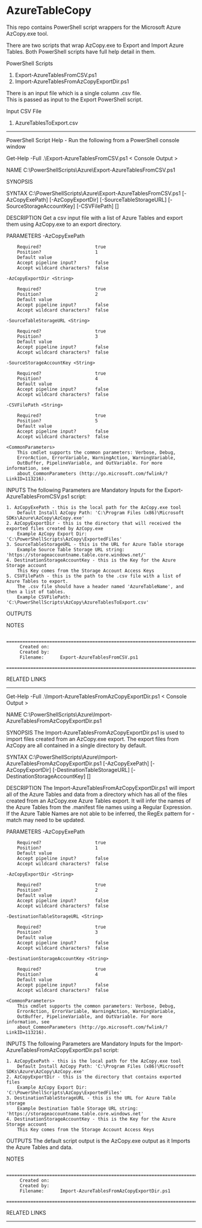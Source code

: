# AzureTableCopy
This repo contains PowerShell script wrappers for the Microsoft Azure AzCopy.exe tool.  



There are two scripts that wrap AzCopy.exe to Export and Import Azure Tables.
Both PowerShell scripts have full help detail in them.

PowerShell Scripts
1. Export-AzureTablesFromCSV.ps1
2. Import-AzureTablesFromAzCopyExportDir.ps1

There is an input file which is a single column .csv file.  
This is passed as input to the Export PowerShell script.

Input CSV File
1. AzureTablesToExport.csv

-----------------------------------------------------------------------------------------------------------------------

PowerShell Script Help - Run the following from a PowerShell console window

Get-Help -Full .\Export-AzureTablesFromCSV.ps1
< Console Output >

NAME
    C:\PowerShellScripts\Azure\Export-AzureTablesFromCSV.ps1

SYNOPSIS


SYNTAX
    C:\PowerShellScripts\Azure\Export-AzureTablesFromCSV.ps1 [-AzCopyExePath] <String> [-AzCopyExportDir] <String>
    [-SourceTableStorageURL] <String> [-SourceStorageAccountKey] <String> [-CSVFilePath] <String> [<CommonParameters>]


DESCRIPTION
    Get a csv input file with a list of Azure Tables and export them using
    AzCopy.exe to an export directory.


PARAMETERS
    -AzCopyExePath <String>

        Required?                    true
        Position?                    1
        Default value
        Accept pipeline input?       false
        Accept wildcard characters?  false

    -AzCopyExportDir <String>

        Required?                    true
        Position?                    2
        Default value
        Accept pipeline input?       false
        Accept wildcard characters?  false

    -SourceTableStorageURL <String>

        Required?                    true
        Position?                    3
        Default value
        Accept pipeline input?       false
        Accept wildcard characters?  false

    -SourceStorageAccountKey <String>

        Required?                    true
        Position?                    4
        Default value
        Accept pipeline input?       false
        Accept wildcard characters?  false

    -CSVFilePath <String>

        Required?                    true
        Position?                    5
        Default value
        Accept pipeline input?       false
        Accept wildcard characters?  false

    <CommonParameters>
        This cmdlet supports the common parameters: Verbose, Debug,
        ErrorAction, ErrorVariable, WarningAction, WarningVariable,
        OutBuffer, PipelineVariable, and OutVariable. For more information, see
        about_CommonParameters (http://go.microsoft.com/fwlink/?LinkID=113216).

INPUTS
    The following Parameters are Mandatory Inputs for the Export-AzureTablesFromCSV.ps1 script:

    1. AzCopyExePath - this is the local path for the AzCopy.exe tool
        Default Install AzCopy Path: 'C:\Program Files (x86)\Microsoft SDKs\Azure\AzCopy\AzCopy.exe'
    2. AzCopyExportDir - this is the directory that will received the exported files created by AzCopy.exe
        Example AzCopy Export Dir: 'C:\PowerShellScripts\AzCopy\ExportedFiles'
    3. SourceTableStorageURL - this is the URL for Azure Table storage
        Example Source Table Storage URL string: 'https://storageaccountname.table.core.windows.net/'
    4. DestinationStorageAccountKey - this is the Key for the Azure Storage account
        This Key comes from the Storage Account Access Keys
    5. CSVFilePath - this is the path to the .csv file with a list of Azure Tables to export.
        The .csv file should have a header named 'AzureTableName', and then a list of tables.
        Example CSVFilePath: 'C:\PowerShellScripts\AzCopy\AzureTablesToExport.csv'


OUTPUTS



NOTES


        =====================================================================================
         Created on:
         Created by:
         Filename:      Export-AzureTablesFromCSV.ps1
        =====================================================================================


RELATED LINKS

-----------------------------------------------------------------------------------------------------------------------

Get-Help -Full .\Import-AzureTablesFromAzCopyExportDir.ps1
< Console Output >

NAME
    C:\PowerShellScripts\Azure\Import-AzureTablesFromAzCopyExportDir.ps1

SYNOPSIS
    The Import-AzureTablesFromAzCopyExportDir.ps1 is used to import files created from an AzCopy.exe export.
    The export files from AzCopy are all contained in a single directory by default.


SYNTAX
    C:\PowerShellScripts\Azure\Import-AzureTablesFromAzCopyExportDir.ps1 [-AzCopyExePath] <String> [-AzCopyExportDir]
    <String> [-DestinationTableStorageURL] <String> [-DestinationStorageAccountKey] <String> [<CommonParameters>]


DESCRIPTION
    The Import-AzureTablesFromAzCopyExportDir.ps1 will import all of the Azure Tables
    and data from a directory which has all of the files created from an
    AzCopy.exe Azure Tables export.  It will infer the names of the Azure Tables from
    the .manifest file names using a Regular Expression.  If the Azure Table Names are
    not able to be inferred, the RegEx pattern for -match may need to be updated.


PARAMETERS
    -AzCopyExePath <String>

        Required?                    true
        Position?                    1
        Default value
        Accept pipeline input?       false
        Accept wildcard characters?  false

    -AzCopyExportDir <String>

        Required?                    true
        Position?                    2
        Default value
        Accept pipeline input?       false
        Accept wildcard characters?  false

    -DestinationTableStorageURL <String>

        Required?                    true
        Position?                    3
        Default value
        Accept pipeline input?       false
        Accept wildcard characters?  false

    -DestinationStorageAccountKey <String>

        Required?                    true
        Position?                    4
        Default value
        Accept pipeline input?       false
        Accept wildcard characters?  false

    <CommonParameters>
        This cmdlet supports the common parameters: Verbose, Debug,
        ErrorAction, ErrorVariable, WarningAction, WarningVariable,
        OutBuffer, PipelineVariable, and OutVariable. For more information, see
        about_CommonParameters (http://go.microsoft.com/fwlink/?LinkID=113216).

INPUTS
    The following Parameters are Mandatory Inputs for the Import-AzureTablesFromAzCopyExportDir.ps1 script:

    1. AzCopyExePath - this is the local path for the AzCopy.exe tool
        Default Install AzCopy Path: 'C:\Program Files (x86)\Microsoft SDKs\Azure\AzCopy\AzCopy.exe'
    2. AzCopyExportDir - this is the directory that contains exported files
        Example AzCopy Export Dir: 'C:\PowerShellScripts\AzCopy\ExportedFiles'
    3. DestinationTableStorageURL - this is the URL for Azure Table storage
        Example Destination Table Storage URL string: 'https://storageaccountname.table.core.windows.net'
    4. DestinationStorageAccountKey - this is the Key for the Azure Storage account
        This Key comes from the Storage Account Access Keys


OUTPUTS
    The default script output is the AzCopy.exe output as it Imports the Azure Tables and data.


NOTES


        =====================================================================================
         Created on:
         Created by:
         Filename:      Import-AzureTablesFromAzCopyExportDir.ps1
        =====================================================================================


RELATED LINKS

-----------------------------------------------------------------------------------------------------------------------